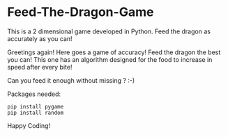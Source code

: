 # Feed-The-Dragon-Game
This is a 2 dimensional game developed in Python. Feed the dragon as accurately as you can! 

Greetings again! Here goes a game of accuracy! Feed the dragon the best you can! 
This one has an algorithm designed for the food to increase in speed after every bite!

Can you feed it enough without missing ? :-)

Packages needed:

    pip install pygame
    pip install random
    
Happy Coding!     
